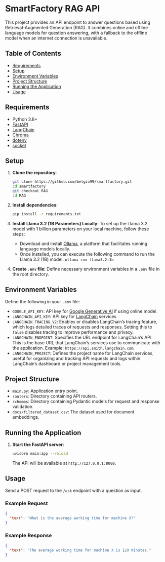 # SmartFactory RAG API

This project provides an API endpoint to answer questions based using Retrieval-Augmented Generation (RAG). It combines online and offline language models for question answering, with a fallback to the offline model when an internet connection is unavailable.

## Table of Contents
- [Requirements](#requirements)
- [Setup](#setup)
- [Environment Variables](#environment-variables)
- [Project Structure](#project-structure)
- [Running the Application](#running-the-application)
- [Usage](#usage)

## Requirements

- Python 3.8+
- [FastAPI](https://fastapi.tiangolo.com/)
- [LangChain](https://langchain.com/)
- [Chroma](https://docs.trychroma.com/)
- [dotenv](https://pypi.org/project/python-dotenv/)
- [socket](https://docs.python.org/3/library/socket.html)

## Setup

1. **Clone the repository**:
   ```bash
   git clone https://github.com/belgio99/smartfactory.git
   cd smartfactory
   git checkout RAG
   cd RAG
   ```

2. **Install dependencies**:
   ```bash
   pip install -r requirements.txt
   ```

3. **Install Llama 3.2 (1B Parameters) Locally**:
	To set up the Llama 3.2 model with 1 billion parameters on your local machine, follow these steps: 
	- Download and install [Ollama](https://ollama.com/download), a platform that facilitates running language models locally. 
	- Once installed, you can execute the following command to run the Llama 3.2 (1B) model: ```ollama run llama3.2:1b```

3. **Create `.env` file**:
   Define necessary environment variables in a `.env` file in the root directory. 

## Environment Variables

Define the following in your `.env` file:

- `GOOGLE_API_KEY`: API key for [Google Generative AI](https://aistudio.google.com/apikey) if using online model.
- `LANGCHAIN_API_KEY`: API key for [LangChain](https://smith.langchain.com/) services.
- `LANGCHAIN_TRACING_V2`: Enables or disables LangChain’s tracing feature, which logs detailed traces of requests and responses. Setting this to `false` disables tracing to improve performance and privacy.
-  `LANGCHAIN_ENDPOINT`: Specifies the URL endpoint for LangChain’s API. This is the base URL that LangChain’s services use to communicate with the application. Example: `https://api.smith.langchain.com`.
- `LANGCHAIN_PROJECT`: Defines the project name for LangChain services, useful for organizing and tracking API requests and logs within LangChain’s dashboard or project management tools.

## Project Structure

- `main.py`: Application entry point.
- `routers`: Directory containing API routers.
- `schemas`: Directory containing Pydantic models for request and response validation.
- `docs/filtered_dataset.csv`: The dataset used for document embeddings.

## Running the Application

1. **Start the FastAPI server**:
   ```bash
   uvicorn main:app --reload
   ```

   The API will be available at `http://127.0.0.1:8000`.

## Usage

Send a POST request to the `/ask` endpoint with a question as input.

### Example Request

```json
{
  "text": "What is the average working time for machine X?"
}
```

### Example Response

```json
{
  "text": "The average working time for machine X is 120 minutes."
}
```